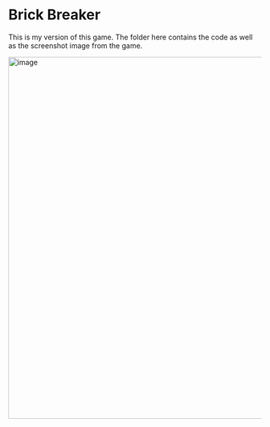 # Brick Breaker

This is my version of this game. The folder here contains the code as well as the screenshot image from the game. 


<img width="1280" height="720" alt="image" src="https://github.com/user-attachments/assets/a4b88317-e37e-4307-982e-8b17d3f09fed" />
